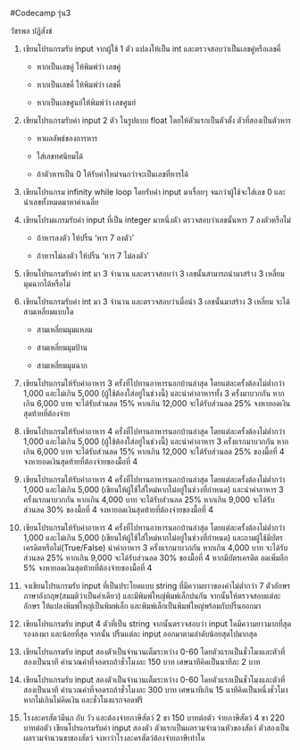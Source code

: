 #Codecamp รุ่น3

วัชรพล ปฏิสังข์

1. เขียนโปรแกรมรับ input จากผู้ใช้ 1 ตัว แปลงให้เป็น int และตรวจสอบว่าเป็นเลขคู่หรือเลขคี่ 

	- หากเป็นเลขคู่ ให้พิมพ์ว่า เลขคู่

	- หากเป็นเลขคี่ ให้พิมพ์ว่า เลขคี่

	- หากเป็นเลขศูนย์ให้พิมพ์ว่า เลขศูนย์

2. เขียนโปรแกรมรับค่า input 2 ตัว ในรูปแบบ float โดยให้ตัวแรกเป็นตัวตั้ง ตัวที่สองเป็นตัวหาร

	- หาผลลัพธ์ของการหาร

	- ใส่เลขทศนิยมได้

	- ถ้าตัวหารเป็น 0 ให้รับค่าใหม่จนกว่าจะเป็นเลขที่หารได้  

3. เขียนโปรแกรม infinity while loop โดยรับค่า input มาเรื่อยๆ จนกว่าผู้ใช้จะใส่เลข 0 และนำเลขทั้งหมดมาหาค่าเฉลี่ย

4. เขียนโปรมแกรมรับค่า input ที่เป็น integer มาหนึ่งตัว ตรวจสอบว่าเลขนั้นหาร 7 ลงตัวหรือไม่

	- ถ้าหารลงตัว ให้ปริ้น ‘หาร 7 ลงตัว’

	 - ถ้าหารไม่ลงตัว ให้ปริ้น ‘หาร 7 ไม่ลงตัว’

5. เขียนโปรแกรมรับค่า int มา 3 จำนวน และตรวจสอบว่า 3 เลขนั้นสามารถนำมาสร้าง 3 เหลี่ยมมุมฉากได้หรือไม่

6. เขียนโปรแกรมรับค่า int มา 3 จำนวน และตรวจสอบว่าเมื่อนำ 3 เลขนั้นมาสร้าง 3 เหลี่ยม จะได้สามเหลี่ยมแบบใด
	
	- สามเหลี่ยมมุมแหลม

	- สามเหลี่ยมมุมป้าน

	- สามเหลี่ยมมุมฉาก

7. เขียนโปรแกรมให้รับค่าอาหาร 3 ครั้งที่ไปทานอาหารนอกบ้านล่าสุด โดยแต่ละครั้งต้องไม่ต่ำกว่า 1,000 และไม่เกิน 5,000 (ผู้ใช้ต้องใส่อยู่ในช่วงนี้) และนำค่าอาหารทั้ง 3 ครั้งมาบวกกัน หากเกิน 6,000 บาท 
   จะได้รับส่วนลด 15% หากเกิน 12,000 จะได้รับส่วนลด 25% จงหายอดเงินสุดท้ายที่ต้องจ่าย

8. เขียนโปรแกรมให้รับค่าอาหาร 4 ครั้งที่ไปทานอาหารนอกบ้านล่าสุด โดยแต่ละครั้งต้องไม่ต่ำกว่า 1,000 และไม่เกิน 5,000 (ผู้ใช้ต้องใส่อยู่ในช่วงนี้) และนำค่าอาหาร 3 ครั้งแรกมาบวกกัน หากเกิน 6,000 บาท 
   จะได้รับส่วนลด 15% หากเกิน 12,000 จะได้รับส่วนลด 25% ของมื้อที่ 4 จงหายอดเงินสุดท้ายที่ต้องจ่ายของมื้อที่ 4

9. เขียนโปรแกรมให้รับค่าอาหาร 4 ครั้งที่ไปทานอาหารนอกบ้านล่าสุด โดยแต่ละครั้งต้องไม่ต่ำกว่า 1,000 และไม่เกิน 5,000 (เขียนให้ผู้ใช้ใส่ใหม่หากไม่อยู่ในช่วงที่กำหนด) และนำค่าอาหาร 3 ครั้งแรกมาบวกกัน 
   หากเกิน 4,000 บาท จะได้รับส่วนลด 25% หากเกิน 9,000 จะได้รับส่วนลด 30% ของมื้อที่ 4 จงหายอดเงินสุดท้ายที่ต้องจ่ายของมื้อที่ 4

10. เขียนโปรแกรมให้รับค่าอาหาร 4 ครั้งที่ไปทานอาหารนอกบ้านล่าสุด โดยแต่ละครั้งต้องไม่ต่ำกว่า 1,000 และไม่เกิน 5,000 (เขียนให้ผู้ใช้ใส่ใหม่หากไม่อยู่ในช่วงที่กำหนด) และถามผู้ใช้มีบัตรเครดิตหรือไม่(True/False) 
    นำค่าอาหาร 3 ครั้งแรกมาบวกกัน หากเกิน 4,000 บาท จะได้รับส่วนลด 25% หากเกิน 9,000 จะได้รับส่วนลด 30% ของมื้อที่ 4 หากมีบัตรเครดิต ลดเพิ่มอีก 5%    จงหายอดเงินสุดท้ายที่ต้องจ่ายของมื้อที่ 4
    
11. จงเขียนโปรแกรมรับ input ที่เป็นประโยคแบบ string ที่มีความยาวของคำไม่ต่ำกว่า 7 ตัวอักษรภาษาอังกฤษ(สมมติว่าเป็นคำเดียว) และมีพิมพ์ใหญ่พิมพ์เล็กปนกัน จากนั้นให้ตรวจสอบแต่ละอักษร ให้แปลงพิมพ์ใหญ่เป็นพิมพ์เล็ก
    และพิมพ์เล็กเป็นพิมพ์ใหญ่พร้อมกับปริ้นออกมา

12. เขียนโปรแกรมรับ input 4 ตัวที่เป็น string จากนั้นตรวจสอบว่า input ใดมีความยาวมากที่สุด รองลงมา และน้อยที่สุด จากนั้น ปริ้นแต่ละ input ออกมาตามลำดับน้อยสุดไปมากสุด

13. เขียนโปรแกรมรับ input สองตัวเป็นจำนวนเต็มระหว่าง 0-60 โดยตัวแรกเป็นชั่วโมงและตัวที่สองเป็นนาที คำนวณค่าที่จอดรถถ้าชั่วโมงละ 150 บาท เศษนาทีคิดเป็นนาทีละ 2 บาท

14. เขียนโปรแกรมรับ input สองตัวเป็นจำนวนเต็มระหว่าง 0-60 โดยตัวแรกเป็นชั่วโมงและตัวที่สองเป็นนาที คำนวณค่าที่จอดรถถ้าชั่วโมงละ 300 บาท เศษนาทีเกิน 15 นาทีคิดเป็นหนึ่งชั่วโมง หากไม่เกินไม่คิดเงิน 
    และชั่วโมงแรกจอดฟรี
    
15. โรงละครสัตว์มีนก กับ วัว และต้องจ่ายภาษีสัตว์ 2 ขา 150 บาทต่อตัว   จ่ายภาษีสัตว์ 4 ขา 220 บาทต่อตัว เขียนโปรแกรมรับค่า input สองตัว ตัวแรกเป็นผลรวมจำนวนหัวของสัตว์ ตัวสองเป็นผลรวมจำนวนขาของสัตว์ 
    จงหาว่าโรงละครสัตว์ต้องจ่ายภาษีเท่าใด

